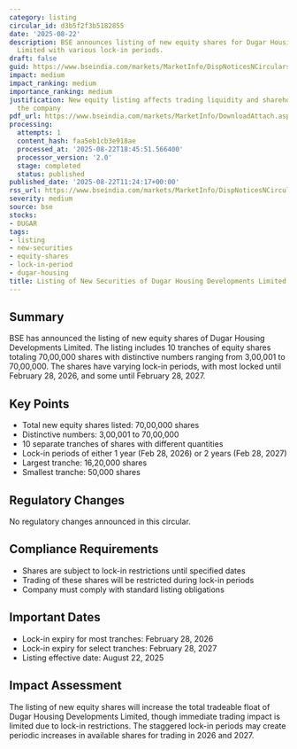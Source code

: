 ```yaml
---
category: listing
circular_id: d3b5f2f3b5182855
date: '2025-08-22'
description: BSE announces listing of new equity shares for Dugar Housing Developments
  Limited with various lock-in periods.
draft: false
guid: https://www.bseindia.com/markets/MarketInfo/DispNoticesNCirculars.aspx?Noticeid={C277FA05-260C-4515-9034-375489679331}&noticeno=20250822-16&dt=08/22/2025&icount=16&totcount=86&flag=0
impact: medium
impact_ranking: medium
importance_ranking: medium
justification: New equity listing affects trading liquidity and shareholder base for
  the company
pdf_url: https://www.bseindia.com/markets/MarketInfo/DownloadAttach.aspx?id=20250822-16&attachedId=8f96c234-93cf-4c41-8b14-7af34c4149d1
processing:
  attempts: 1
  content_hash: faa5eb1cb3e918ae
  processed_at: '2025-08-22T18:45:51.566400'
  processor_version: '2.0'
  stage: completed
  status: published
published_date: '2025-08-22T11:24:17+00:00'
rss_url: https://www.bseindia.com/markets/MarketInfo/DispNoticesNCirculars.aspx?Noticeid={C277FA05-260C-4515-9034-375489679331}&noticeno=20250822-16&dt=08/22/2025&icount=16&totcount=86&flag=0
severity: medium
source: bse
stocks:
- DUGAR
tags:
- listing
- new-securities
- equity-shares
- lock-in-period
- dugar-housing
title: Listing of New Securities of Dugar Housing Developments Limited
---
```


## Summary

BSE has announced the listing of new equity shares of Dugar Housing Developments Limited. The listing includes 10 tranches of equity shares totaling 70,00,000 shares with distinctive numbers ranging from 3,00,001 to 70,00,000. The shares have varying lock-in periods, with most locked until February 28, 2026, and some until February 28, 2027.

## Key Points

- Total new equity shares listed: 70,00,000 shares
- Distinctive numbers: 3,00,001 to 70,00,000
- 10 separate tranches of shares with different quantities
- Lock-in periods of either 1 year (Feb 28, 2026) or 2 years (Feb 28, 2027)
- Largest tranche: 16,20,000 shares
- Smallest tranche: 50,000 shares

## Regulatory Changes

No regulatory changes announced in this circular.

## Compliance Requirements

- Shares are subject to lock-in restrictions until specified dates
- Trading of these shares will be restricted during lock-in periods
- Company must comply with standard listing obligations

## Important Dates

- Lock-in expiry for most tranches: February 28, 2026
- Lock-in expiry for select tranches: February 28, 2027
- Listing effective date: August 22, 2025

## Impact Assessment

The listing of new equity shares will increase the total tradeable float of Dugar Housing Developments Limited, though immediate trading impact is limited due to lock-in restrictions. The staggered lock-in periods may create periodic increases in available shares for trading in 2026 and 2027.